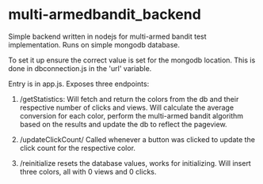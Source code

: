 # multi-armedbandit_backend
Simple backend written in nodejs for multi-armed bandit test implementation. Runs on simple mongodb database.

To set it up ensure the correct value is set for the mongodb location. This is done in dbconnection.js in the 'url' variable.

Entry is in app.js. Exposes three endpoints:

1. /getStatistics:
Will fetch and return the colors from the db and their respective number of clicks and views. Will calculate the average conversion for each color, perform the multi-armed bandit algorithm based on the results and update the db to reflect the pageview.

2. /updateClickCount/<colorvalue>
Called whenever a button was clicked to update the click count for the respective color.

3. /reinitialize
resets the database values, works for initializing. Will insert three colors, all with 0 views and 0 clicks.
